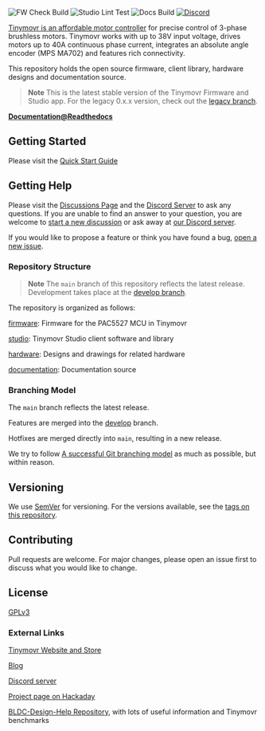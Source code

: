 ![FW Check Build](https://github.com/yconst/tinymovr/workflows/Tinymovr%20Firmware%20Check%2FBuild/badge.svg)
![Studio Lint Test](https://github.com/yconst/tinymovr/workflows/Tinymovr%20Studio%20Lint%2FTest/badge.svg)
![Docs Build](https://github.com/yconst/tinymovr/workflows/Tinymovr%20Docs%20Build/badge.svg)
[![Discord](https://img.shields.io/discord/742400176664084535)](https://discord.gg/CzcCaXbU)

[Tinymovr is an affordable motor controller](https://tinymovr.com) for precise control of 3-phase brushless motors. Tinymovr works with up to 38V input voltage, drives motors up to 40A continuous phase current, integrates an absolute angle encoder (MPS MA702) and features rich connectivity.

This repository holds the open source firmware, client library, hardware designs and documentation source.

> **Note**
> This is the latest stable version of the Tinymovr Firmware and Studio app.
> For the legacy 0.x.x version, check out the [legacy branch](https://github.com/tinymovr/Tinymovr/tree/attic/legacy).

**[Documentation@Readthedocs](https://tinymovr.readthedocs.io)**

## Getting Started

Please visit the [Quick Start Guide](https://tinymovr.readthedocs.io/en/latest/quickstart.html)

## Getting Help

Please visit the [Discussions Page](https://github.com/tinymovr/Tinymovr/discussions) and the [Discord Server](https://discord.gg/vNvmpfthug) to ask any questions. If you are unable to find an answer to your question, you are welcome to [start a new discussion](https://github.com/tinymovr/Tinymovr/discussions/new/choose) or ask away at [our Discord server](https://discord.gg/vNvmpfthug).

If you would like to propose a feature or think you have found a bug, [open a new issue](https://github.com/tinymovr/Tinymovr/issues/new).

### Repository Structure

> **Note**
> The `main` branch of this repository reflects the latest release.
> Development takes place at the [develop branch](https://github.com/tinymovr/Tinymovr/tree/develop).

The repository is organized as follows:

[firmware](./firmware/): Firmware for the PAC5527 MCU in Tinymovr

[studio](./studio/): Tinymovr Studio client software and library

[hardware](./hardware): Designs and drawings for related hardware

[documentation](./docs): Documentation source

### Branching Model

The `main` branch reflects the latest release.

Features are merged into the [develop](https://github.com/tinymovr/Tinymovr/tree/develop) branch.

Hotfixes are merged directly into `main`, resulting in a new release.

We try to follow [A successful Git branching model](https://nvie.com/posts/a-successful-git-branching-model/) as much as possible, but within reason.

## Versioning

We use [SemVer](http://semver.org/) for versioning. For the versions available, see the [tags on this repository](https://github.com/tinymovr/tinymovr/tags). 

## Contributing

Pull requests are welcome. For major changes, please open an issue first to discuss what you would like to change.

## License

[GPLv3](https://choosealicense.com/licenses/gpl-3.0/)

### External Links

[Tinymovr Website and Store](https://tinymovr.com)

[Blog](https://tinymovr.com/blogs/news)

[Discord server](https://discord.gg/vNvmpfthug)

[Project page on Hackaday](https://hackaday.io/project/168650-tinymovr-motor-controller)

[BLDC-Design-Help Repository](https://github.com/ThotAlion/BLDC-design-help), with lots of useful information and Tinymovr benchmarks


